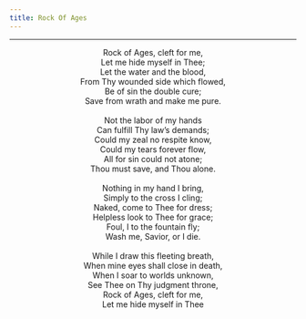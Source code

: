 ```yaml
---
title: Rock Of Ages
---
```


---
<center>
Rock of Ages, cleft for me,<br/>
Let me hide myself in Thee;<br/>
Let the water and the blood,<br/>
From Thy wounded side which flowed,<br/>
Be of sin the double cure;<br/>
Save from wrath and make me pure.<br/>
<br/>
Not the labor of my hands<br/>
Can fulfill Thy law’s demands;<br/>
Could my zeal no respite know,<br/>
Could my tears forever flow,<br/>
All for sin could not atone;<br/>
Thou must save, and Thou alone.<br/>
<br/>
Nothing in my hand I bring,<br/>
Simply to the cross I cling;<br/>
Naked, come to Thee for dress;<br/>
Helpless look to Thee for grace;<br/>
Foul, I to the fountain fly;<br/>
Wash me, Savior, or I die.<br/>
<br/>
While I draw this fleeting breath,<br/>
When mine eyes shall close in death,<br/>
When I soar to worlds unknown,<br/>
See Thee on Thy judgment throne,<br/>
Rock of Ages, cleft for me,<br/>
Let me hide myself in Thee
</center>